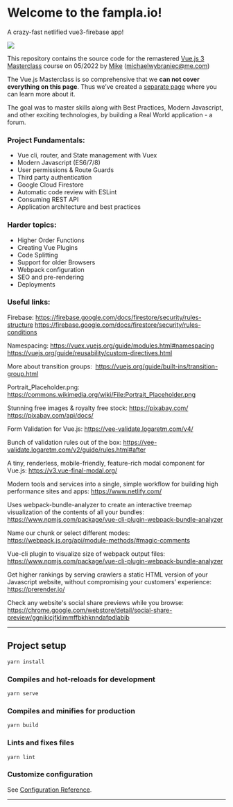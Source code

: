 # Welcome to the fampla.io!

A crazy-fast netlified vue3-firebase app!

[![](https://img.freepik.com/free-photo/beautiful-cool-british-hipster-cat-with-vintage-round-sunglasses-studio_338491-12631.jpg?w=500)](https://www.linkedin.com/in/michaelwybraniec/)

This repository contains the source code for the remastered [Vue.js 3 Masterclass](https://vueschool.io/the-vuejs-master-class) course on 05/2022 by [Mike](https://www.linkedin.com/in/michaelwybraniec/) ([michaelwybraniec@me.com](michaelwybraniec@me.com))

The Vue.js Masterclass is so comprehensive that we **can not cover everything on this page**. Thus we’ve created a [separate page](https://vueschool.io/the-vuejs-master-class) where you can learn more about it.

The goal was to master skills along with Best Practices, Modern Javascript, and other exciting technologies, by building a Real World application - a forum.

### Project Fundamentals:

- Vue cli, router, and State management with Vuex
- Modern Javascript (ES6/7/8)
- User permissions & Route Guards
- Third party authentication
- Google Cloud Firestore
- Automatic code review with ESLint
- Consuming REST API
- Application architecture and best practices

### Harder topics:

- Higher Order Functions
- Creating Vue Plugins
- Code Splitting
- Support for older Browsers
- Webpack configuration
- SEO and pre-rendering
- Deployments

### Useful links:

Firebase:
https://firebase.google.com/docs/firestore/security/rules-structure
https://firebase.google.com/docs/firestore/security/rules-conditions

Namespacing:
https://vuex.vuejs.org/guide/modules.html#namespacing
https://vuejs.org/guide/reusability/custom-directives.html

More about transition groups: 
https://vuejs.org/guide/built-ins/transition-group.html

Portrait_Placeholder.png:
https://commons.wikimedia.org/wiki/File:Portrait_Placeholder.png

Stunning free images & royalty free stock:
https://pixabay.com/
https://pixabay.com/api/docs/

Form Validation for Vue.js:
https://vee-validate.logaretm.com/v4/

Bunch of validation rules out of the box:
https://vee-validate.logaretm.com/v2/guide/rules.html#after

A tiny, renderless, mobile-friendly, feature-rich modal component for Vue.js:
https://v3.vue-final-modal.org/

Modern tools and services into a single, simple workflow for building high performance sites and apps:
https://www.netlify.com/

Uses webpack-bundle-analyzer to create an interactive treemap visualization of the contents of all your bundles:
https://www.npmjs.com/package/vue-cli-plugin-webpack-bundle-analyzer

Name our chunk or select different modes:
https://webpack.js.org/api/module-methods/#magic-comments

Vue-cli plugin to visualize size of webpack output files:
https://www.npmjs.com/package/vue-cli-plugin-webpack-bundle-analyzer

Get higher rankings by serving crawlers a static HTML version of your Javascript website, without compromising your customers’ experience:
https://prerender.io/

Check any website's social share previews while you browse:
https://chrome.google.com/webstore/detail/social-share-preview/ggnikicjfklimmffbkhknndafpdlabib


---

## Project setup
```
yarn install
```

### Compiles and hot-reloads for development
```
yarn serve
```

### Compiles and minifies for production
```
yarn build
```

### Lints and fixes files
```
yarn lint
```

### Customize configuration
See [Configuration Reference](https://cli.vuejs.org/config/).


---

